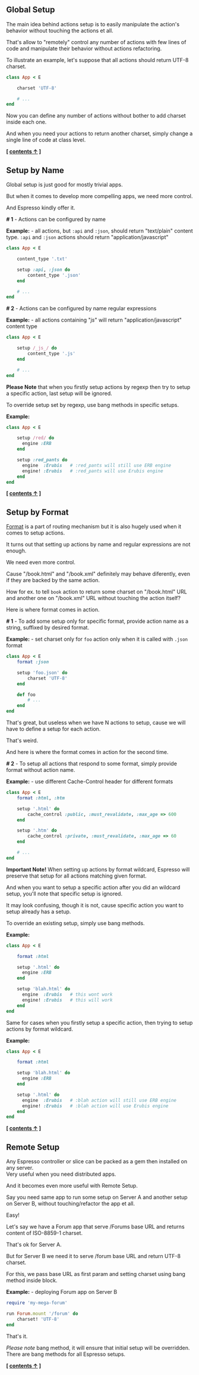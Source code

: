 
## Global Setup


The main idea behind actions setup is to easily manipulate the action's behavior
without touching the actions et all.

That's allow to "remotely" control any number of actions with few lines of code
and manipulate their behavior without actions refactoring.

To illustrate an example, let's suppose that all actions should return UTF-8 charset.

```ruby
class App < E

    charset 'UTF-8'

    # ...
end
```

Now you can define any number of actions without bother to add charset inside each one.

And when you need your actions to return another charset,
simply change a single line of code at class level.


**[ [contents &uarr;](https://github.com/slivu/espresso#tutorial) ]**


## Setup by Name


Global setup is just good for mostly trivial apps.

But when it comes to develop more compelling apps, we need more control.

And Espresso kindly offer it.

**# 1** - Actions can be configured by name

**Example:** - all actions, but `:api` and `:json`, should return "text/plain" content type.
`:api` and `:json` actions should return  "application/javascript"

```ruby
class App < E

    content_type '.txt'

    setup :api, :json do
        content_type '.json'
    end

    # ...
end
```

**# 2** - Actions can be configured by name regular expressions

**Example:** - all actions containing "_js_" will return "application/javascript" content type

```ruby
class App < E

    setup /_js_/ do
        content_type '.js'
    end

    # ...
end
```

**Please Note** that when you firstly setup actions by regexp
then try to setup a specific action, last setup will be ignored.

To override setup set by regexp, use bang methods in specific setups.

**Example:**

```ruby
class App < E

    setup /red/ do
      engine :ERB
    end

    setup :red_pants do
      engine  :Erubis   # :red_pants will still use ERB engine
      engine! :Erubis   # :red_pants will use Erubis engine
    end
end
```


**[ [contents &uarr;](https://github.com/slivu/espresso#tutorial) ]**


## Setup by Format


[Format](https://github.com/slivu/espresso/blob/master/Routing.md#format) is a part of routing mechanism
but it is also hugely used when it comes to setup actions.

It turns out that setting up actions by name and regular expressions are not enough.

We need even more control.

Cause "/book.html" and "/book.xml" definitely may behave diferently, even if they are backed by the same action.

How for ex. to tell `book` action to return some charset on "/book.html" URL
and another one on "/book.xml" URL without touching the action itself?

Here is where format comes in action.

**# 1** - To add some setup only for specific format, provide action name as a string, suffixed by desired format.

**Example:** - set charset only for `foo` action only when it is called with `.json` format

```ruby
class App < E
    format :json

    setup 'foo.json' do
        charset 'UTF-8'
    end

    def foo
        # ...
    end
end
```

That's great, but useless when we have N actions to setup, cause we will have to define a setup for each action.

That's weird.

And here is where the format comes in action for the second time.

**# 2** - To setup all actions that respond to some format, simply provide format without action name.

**Example:** - use different Cache-Control header for different formats

```ruby
class App < E
    format :html, :htm

    setup '.html' do
        cache_control :public, :must_revalidate, :max_age => 600
    end

    setup '.htm' do
        cache_control :private, :must_revalidate, :max_age => 60
    end

    # ...
end
```

**Important Note!** When setting up actions by format wildcard,
Espresso will preserve that setup for all actions matching given format.

And when you want to setup a specific action after you did an wildcard setup,
you'll note that specific setup is ignored.

It may look confusing, though it is not,
cause specific action you want to setup already has a setup.

To override an existing setup, simply use bang methods.

**Example:**

```ruby
class App < E

    format :html

    setup '.html' do
      engine :ERB
    end

    setup 'blah.html' do
      engine  :Erubis   # this wont work
      engine! :Erubis   # this will work
    end
end
```

Same for cases when you firstly setup a specific action,
then trying to setup actions by format wildcard.


**Example:**

```ruby
class App < E

    format :html

    setup 'blah.html' do
      engine :ERB
    end

    setup '.html' do
      engine  :Erubis   # :blah action will still use ERB engine
      engine! :Erubis   # :blah action will use Erubis engine
    end
end
```


**[ [contents &uarr;](https://github.com/slivu/espresso#tutorial) ]**


## Remote Setup


Any Espresso controller or slice can be packed as a gem then installed on any server.<br/>
Very useful when you need distributed apps.

And it becomes even more useful with Remote Setup.

Say you need same app to run some setup on Server A and another setup on Server B,
without touching/refactor the app et all.

Easy!

Let's say we have a Forum app that serve /Forums base URL and returns content of ISO-8859-1 charset.

That's ok for Server A.

But for Server B we need it to serve /forum base URL and return UTF-8 charset.

For this, we pass base URL as first param and setting charset using bang method inside block.

**Example:** - deploying Forum app on Server B

```ruby
require 'my-mega-forum'

run Forum.mount '/forum' do
    charset! 'UTF-8'
end
```

That's it.

*Please note* bang method, it will ensure that initial setup will be overridden.<br/>
There are bang methods for all Espresso setups.

**[ [contents &uarr;](https://github.com/slivu/espresso#tutorial) ]**

